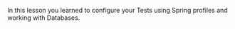 In this lesson you learned to configure your Tests using Spring profiles
and working with Databases.
